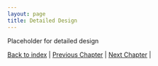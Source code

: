 ```yaml
---
layout: page
title: Detailed Design
---
```


Placeholder for detailed design

[Back to index](./index.md) |
[Previous Chapter](./architectural-design.md) |
[Next Chapter](./implementation.md) |
